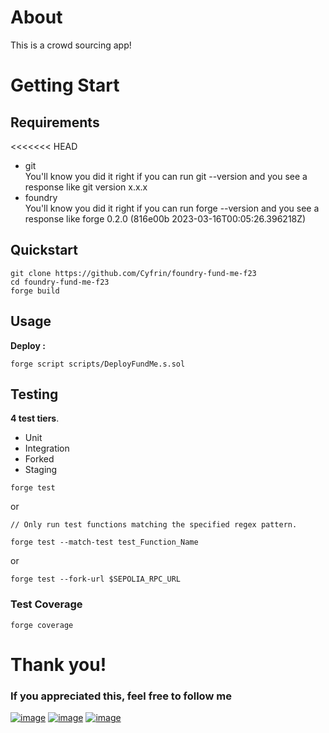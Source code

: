 # About

This is a crowd sourcing app!

# Getting Start

## Requirements

<<<<<<< HEAD
- git <br>
You'll know you did it right if you can run git --version and you see a response like git version x.x.x
- foundry <br>
You'll know you did it right if you can run forge --version and you see a response like forge 0.2.0 (816e00b 2023-03-16T00:05:26.396218Z)

## Quickstart

```
git clone https://github.com/Cyfrin/foundry-fund-me-f23
cd foundry-fund-me-f23
forge build
```

## Usage
__Deploy :__
```
forge script scripts/DeployFundMe.s.sol
```

## Testing
__4 test tiers__.

- Unit
- Integration
- Forked
- Staging

```
forge test
```
or

```
// Only run test functions matching the specified regex pattern.

forge test --match-test test_Function_Name
```
or

```
forge test --fork-url $SEPOLIA_RPC_URL
```
### Test Coverage
```
forge coverage
```

# Thank you!
### If you appreciated this, feel free to follow me

[![image](https://img.shields.io/badge/LinkedIn-0077B5?style=for-the-badge&logo=linkedin&logoColor=white)](https://www.linkedin.com/in/samir-webdeveloper)
[![image](https://img.shields.io/badge/-LeetCode-FFA116?style=for-the-badge&logo=LeetCode&logoColor=black)](https://leetcode.com/Samir_Alam/)
[![image](https://img.shields.io/badge/Instagram-E4405F?style=for-the-badge&logo=instagram&logoColor=white)](https://www.instagram.com/samir_ig_0/)
